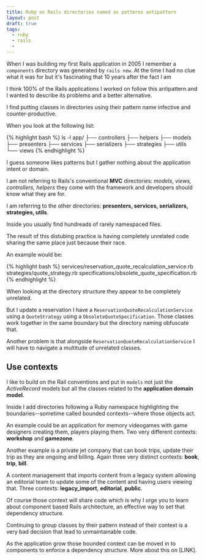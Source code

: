 ```yaml
---
title: Ruby on Rails directories named as patterns antipattern
layout: post
draft: true
tags:
  - ruby
  - rails
  -
---
```


When I was building my first Rails application in 2005 I remember a `components` directory was generated by `rails new`. At the time I had no clue what it was for but it's fascinating that 10 years after the fact I am 

I think 100% of the Rails applications I worked on follow this antipattern and I wanted to describe its problems and a better alternative.

I find putting classes in directories using their pattern name infective and counter-productive.

When you look at the following list:

{% highlight bash %}
ls -l app/
├── controllers
├── helpers
├── models
├── presenters
├── services
├── serializers
├── strategies
├── utils
└── views
{% endhighlight %}

I guess someone likes patterns but I gather nothing about the application intent or domain. 

I am not referring to Rails's conventional **MVC** directories: *models, views, controllers, helpers* they come with the framework and developers should know what they are for.

I am referring to the other directories: **presenters, services, serializers, strategies, utils**.

Inside you usually find hundreads of rarely namespaced files.

The result of this distubing practice is having completely unrelated code sharing the same place just because their race.

An example would be:

{% highlight bash %}
services/reservation_quote_recalculation_service.rb
strategies/quote_strategy.rb
specifications/obsolete_quote_specification.rb
{% endhighlight %}

When looking at the directory structure they appear to be completely unrelated.

But I update a reservation I have a `ReservationQuoteRecalculationService` using a `QuoteStrategy` using a `ObsoleteQuoteSpecification`. Those classes work together in the same boundary but the directory naming obfuscate that.

Another problem is that alongside `ReservationQuoteRecalculationService` I will have to navigate a multitude of unrelated classes.

## Use contexts

I like to build on the Rail conventions and put in `models` not just the *ActiveRecord* models but all the classes related to the **application domain model**.

Inside I add directories following a Ruby namespace highlighting the boundaries--sometime called bounded contexts--where those objects act.

An example could be an application for memory videogames with game designers creating them, players playing them. Two very different contexts: **workshop** and **gamezone**.

Another example is a private jet company that can book trips, update their trip as they are ongoing and billing. Again three very distinct contexts: **book**, **trip**, **bill**.

A content management that imports content from a legacy system allowing an editorial team to update some of the content and having users viewing that. Three contexts: **legacy_import**, **editorial**, **public**.

Of course those context will share code which is why I urge you to learn about component based Rails architecture, an effective way to set that dependency structure.

Continuing to group classes by their pattern instead of their context is a very bad decision that lead to unmaintainable code.

As the application grow those bounded context can be moved in to components to enforce a dependency structure. More about this on [LINK].
